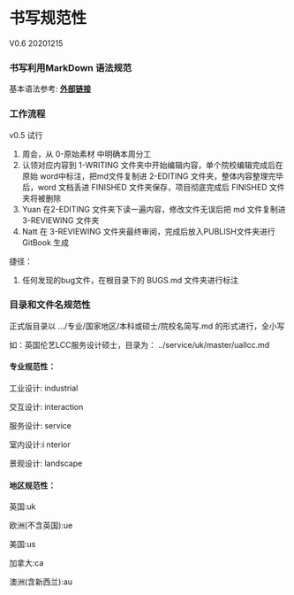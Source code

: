# 书写规范性  
V0.6 20201215

### 书写利用MarkDown 语法规范


基本语法参考: [**外部链接**](https://www.jianshu.com/p/191d1e21f7ed)

### 工作流程

v0.5 试行

1. 周会，从 0-原始素材 中明确本周分工
2. 认领对应内容到 1-WRITING 文件夹中开始编辑内容，单个院校编辑完成后在原始 word中标注，把md文件复制进 2-EDITING 文件夹，整体内容整理完毕后，word 文档丢进 FINISHED 文件夹保存，项目彻底完成后 FINISHED 文件夹将被删除
3. Yuan 在2-EDITING 文件夹下读一遍内容，修改文件无误后把 md 文件复制进3-REVIEWING 文件夹
4. Natt 在 3-REVIEWING 文件夹最终审阅，完成后放入PUBLISH文件夹进行 GitBook 生成



捷径：

1. 任何发现的bug文件，在根目录下的 BUGS.md 文件夹进行标注



### 目录和文件名规范性

正式版目录以 .../专业/国家地区/本科或硕士/院校名简写.md 的形式进行，全小写

如：英国伦艺LCC服务设计硕士，目录为： ../service/uk/master/uallcc.md



#### 专业规范性：

工业设计: industrial

交互设计: interaction

服务设计: service

室内设计:i nterior

景观设计: landscape



#### 地区规范性：

英国:uk

欧洲(不含英国):ue

美国:us

加拿大:ca

澳洲(含新西兰):au
